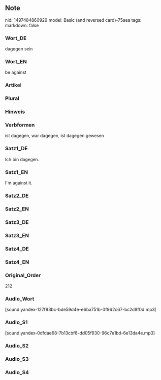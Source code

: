 ## Note
nid: 1497484860929
model: Basic (and reversed card)-75aea
tags: 
markdown: false

### Wort_DE
dagegen sein

### Wort_EN
be against

### Artikel


### Plural


### Hinweis


### Verbformen
ist dagegen, war dagegen, ist dagegen gewesen

### Satz1_DE
Ich bin dagegen.

### Satz1_EN
I'm against it.

### Satz2_DE


### Satz2_EN


### Satz3_DE


### Satz3_EN


### Satz4_DE


### Satz4_EN


### Original_Order
212

### Audio_Wort
[sound:yandex-127f83bc-bde59d4e-e6ba751b-0f962c67-bc2d8f0d.mp3]

### Audio_S1
[sound:yandex-0dfdae68-7b13cbf8-dd05f930-96c7e1bd-6e13da4e.mp3]

### Audio_S2


### Audio_S3


### Audio_S4

